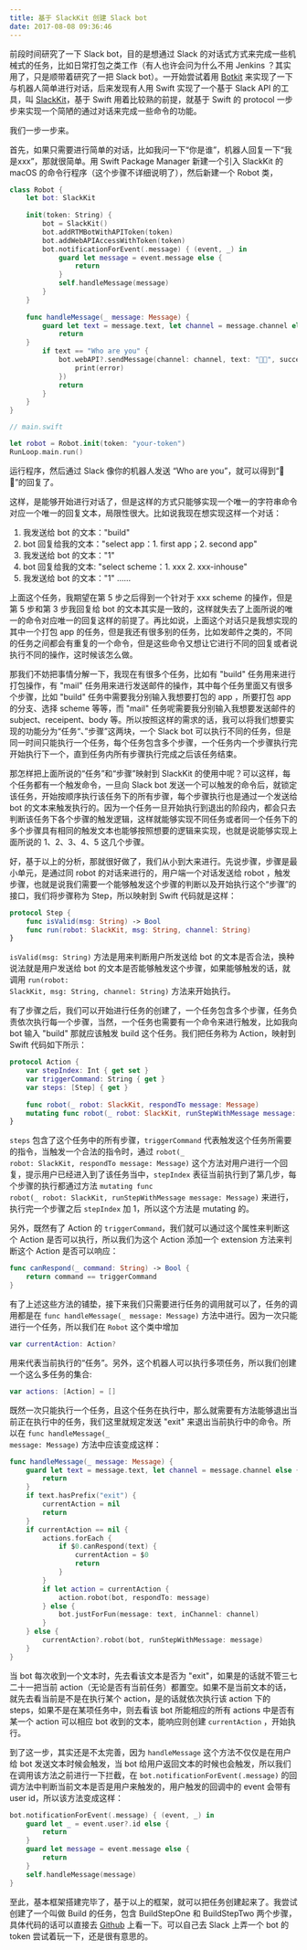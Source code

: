 ```yaml
---
title: 基于 SlackKit 创建 Slack bot
date: 2017-08-08 09:36:46 
---
```

前段时间研究了一下 Slack bot，目的是想通过 Slack 的对话式方式来完成一些机械式的任务，比如日常打包之类工作（有人也许会问为什么不用 Jenkins ？其实用了，只是顺带着研究了一把 Slack bot）。一开始尝试着用 [Botkit](https://github.com/howdyai/botkit) 来实现了一下与机器人简单进行对话，后来发现有人用 Swift 实现了一个基于 Slack API 的工具，叫 [SlackKit](https://github.com/SlackKit/SlackKit)，基于 Swift 用着比较熟的前提，就基于 Swift 的 protocol 一步步来实现一个简陋的通过对话来完成一些命令的功能。
<!-- more -->

我们一步一步来。

首先，如果只需要进行简单的对话，比如我问一下“你是谁”，机器人回复一下“我是xxx”，那就很简单。用 Swift Package Manager 新建一个引入 SlackKit 的 macOS 的命令行程序（这个步骤不详细说明了），然后新建一个 Robot 类，


``` swift
class Robot {
	let bot: SlackKit
    
	init(token: String) {
		bot = SlackKit()
		bot.addRTMBotWithAPIToken(token)
		bot.addWebAPIAccessWithToken(token)
		bot.notificationForEvent(.message) { (event, _) in
		    guard let message = event.message else {
		        return
		    }
		    self.handleMessage(message)
		}
	}
    
	func handleMessage(_ message: Message) {
 		guard let text = message.text, let channel = message.channel else {
			return
   	}
		if text == "Who are you" {
			bot.webAPI?.sendMessage(channel: channel, text: "👋👋", success: nil, failure: { error in
				print(error)
			})
			return
		}
	}
}

// main.swift

let robot = Robot.init(token: "your-token")
RunLoop.main.run()
```


运行程序，然后通过 Slack 像你的机器人发送 “Who are you”，就可以得到“👋👋”的回复了。

这样，是能够开始进行对话了，但是这样的方式只能够实现一个唯一的字符串命令对应一个唯一的回复文本，局限性很大。比如说我现在想实现这样一个对话：

1. 我发送给 bot 的文本："build"
2. bot 回复给我的文本："select app：1. first app；2. second app"
3. 我发送给 bot 的文本："1"
4. bot 回复给我的文本: "select scheme：1. xxx 2. xxx-inhouse"
5. 我发送给 bot 的文本："1"
......

上面这个任务，我期望在第 5 步之后得到一个针对于 xxx scheme 的操作，但是第 5 步和第 3 步我回复给 bot 的文本其实是一致的，这样就失去了上面所说的唯一的命令对应唯一的回复这样的前提了。再比如说，上面这个对话只是我想实现的其中一个打包 app 的任务，但是我还有很多别的任务，比如发邮件之类的，不同的任务之间都会有重复的一个命令，但是这些命令又想让它进行不同的回复或者说执行不同的操作，这时候该怎么做。

那我们不妨把事情分解一下，我现在有很多个任务，比如有 "build" 任务用来进行打包操作，有 "mail" 任务用来进行发送邮件的操作，其中每个任务里面又有很多个步骤，比如 "build" 任务中需要我分别输入我想要打包的 app ，所要打包 app 的分支、选择 scheme 等等，而 "mail" 任务呢需要我分别输入我想要发送邮件的 subject、receipent、body 等。所以按照这样的需求的话，我可以将我们想要实现的功能分为“任务“、”步骤”这两块，一个 Slack bot 可以执行不同的任务，但是同一时间只能执行一个任务，每个任务包含多个步骤，一个任务内一个步骤执行完开始执行下一个，直到任务内所有步骤执行完成之后该任务结束。

那怎样把上面所说的“任务”和“步骤”映射到 SlackKit 的使用中呢？可以这样，每个任务都有一个触发命令，一旦向 Slack bot 发送一个可以触发的命令后，就锁定该任务，开始按顺序执行该任务下的所有步骤，每个步骤执行也是通过一个发送给 bot 的文本来触发执行的。因为一个任务一旦开始执行到退出的阶段内，都会只去判断该任务下各个步骤的触发逻辑，这样就能够实现不同任务或者同一个任务下的多个步骤具有相同的触发文本也能够按照想要的逻辑来实现，也就是说能够实现上面所说的 1、2、3、4、5 这几个步骤。

好，基于以上的分析，那就很好做了，我们从小到大来进行。先说步骤，步骤是最小单元，是通过同 robot 的对话来进行的，用户端一个对话发送给 robot ，触发步骤，也就是说我们需要一个能够触发这个步骤的判断以及开始执行这个“步骤”的接口，我们将步骤称为 Step，所以映射到 Swift 代码就是这样：


``` swift
protocol Step {
	func isValid(msg: String) -> Bool
	func run(robot: SlackKit, msg: String, channel: String)
}
```


<code>isValid(msg: String)</code> 方法是用来判断用户所发送给 bot 的文本是否合法，换种说法就是用户发送给 bot 的文本是否能够触发这个步骤，如果能够触发的话，就调用 <code>run(robot: SlackKit, msg: String, channel: String)</code> 方法来开始执行。

有了步骤之后，我们可以开始进行任务的创建了，一个任务包含多个步骤，任务负责依次执行每一个步骤，当然，一个任务也需要有一个命令来进行触发，比如我向 bot 输入 "build" 那就应该触发 build 这个任务。我们把任务称为 Action，映射到 Swift 代码如下所示：


``` swift
protocol Action {
	var stepIndex: Int { get set }
	var triggerCommand: String { get }
	var steps: [Step] { get }
    
	func robot(_ robot: SlackKit, respondTo message: Message)
	mutating func robot(_ robot: SlackKit, runStepWithMessage message: Message)
}
```


<code>steps</code> 包含了这个任务中的所有步骤，<code>triggerCommand</code> 代表触发这个任务所需要的指令，当触发一个合法的指令时，通过 <code>robot(_ robot: SlackKit, respondTo message: Message)</code> 这个方法对用户进行一个回复，提示用户已经进入到了该任务当中，<code>stepIndex</code> 表征当前执行到了第几步，每个步骤的执行都通过方法 <code>mutating func robot(_ robot: SlackKit, runStepWithMessage message: Message)</code> 来进行，执行完一个步骤之后 <code>stepIndex</code> 加 1，所以这个方法是 mutating 的。

另外，既然有了 Action 的 <code>triggerCommand</code>，我们就可以通过这个属性来判断这个 Action 是否可以执行，所以我们为这个 Action 添加一个 extension 方法来判断这个 Action 是否可以响应：


```swift
func canRespond(_ command: String) -> Bool {
    return command == triggerCommand
}
```



有了上述这些方法的铺垫，接下来我们只需要进行任务的调用就可以了，任务的调用都是在 <code>func handleMessage(_ message: Message)</code> 方法中进行。因为一次只能进行一个任务，所以我们在 <code>Robot</code> 这个类中增加 


```swift
var currentAction: Action?
```


用来代表当前执行的“任务”。另外，这个机器人可以执行多项任务，所以我们创建一个这么多任务的集合:


```swift
var actions: [Action] = []
```


既然一次只能执行一个任务，且这个任务在执行中，那么就需要有方法能够退出当前正在执行中的任务，我们这里就规定发送 "exit" 来退出当前执行中的命令。所以在 <code>func handleMessage(_ message: Message)</code> 方法中应该变成这样：


```swift
func handleMessage(_ message: Message) {
    guard let text = message.text, let channel = message.channel else {
        return
    }
    if text.hasPrefix("exit") {
        currentAction = nil
        return
    }
    if currentAction == nil {
        actions.forEach {
            if $0.canRespond(text) {
                currentAction = $0
                return
            }
        }
        if let action = currentAction {
            action.robot(bot, respondTo: message)
        } else {
            bot.justForFun(message: text, inChannel: channel)
        }
    } else {
        currentAction?.robot(bot, runStepWithMessage: message)
    }
}
```


当 bot 每次收到一个文本时，先去看该文本是否为 "exit"，如果是的话就不管三七二十一把当前 action（无论是否有当前任务）都置空。如果不是当前文本的话，就先去看当前是不是在执行某个 action，是的话就依次执行该 action 下的 steps，如果不是在某项任务中，则去看该 bot 所能相应的所有 actions 中是否有某一个 action 可以相应 bot 收到的文本，能响应则创建 <code>currentAction</code> ，开始执行。

到了这一步，其实还是不太完善，因为 <code>handleMessage</code> 这个方法不仅仅是在用户给 bot 发送文本时候会触发，当 bot 给用户返回文本的时候也会触发，所以我们在调用该方法之前进行一下拦截，在 <code>bot.notificationForEvent(.message)</code> 的回调方法中判断当前文本是否是用户来触发的，用户触发的回调中的 event 会带有 user id，所以该方法变成这样：


```swift
bot.notificationForEvent(.message) { (event, _) in
	guard let _ = event.user?.id else {
		return
	}
	guard let message = event.message else {
		return
	}
	self.handleMessage(message)
}
```


至此，基本框架搭建完毕了，基于以上的框架，就可以把任务创建起来了。我尝试创建了一个叫做 Build 的任务，包含 BuildStepOne 和 BuildStepTwo 两个步骤，具体代码的话可以直接去 [Github](https://github.com/iCell/slack-robot) 上看一下。可以自己去 Slack 上弄一个 bot 的 token 尝试着玩一下，还是很有意思的。